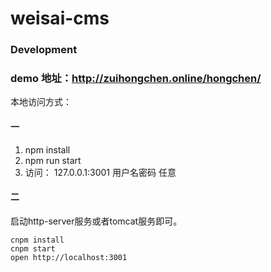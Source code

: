 weisai-cms
=====================


### Development
### demo 地址：http://zuihongchen.online/hongchen/
本地访问方式：
#### 一
1. npm install
2. npm run start
3. 访问： 127.0.0.1:3001 用户名密码 任意

#### 二
启动http-server服务或者tomcat服务即可。
```
cnpm install
cnpm start
open http://localhost:3001
```

